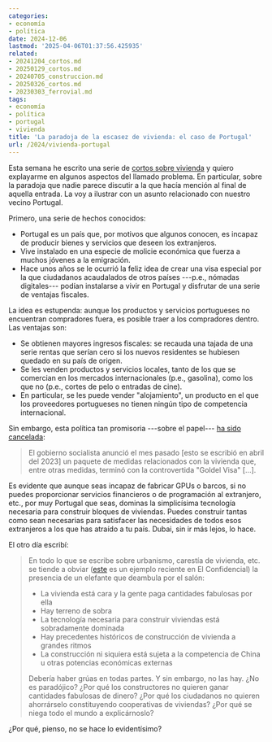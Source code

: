 ```yaml
---
categories:
- economía
- política
date: 2024-12-06
lastmod: '2025-04-06T01:37:56.425935'
related:
- 20241204_cortos.md
- 20250129_cortos.md
- 20240705_construccion.md
- 20250326_cortos.md
- 20230303_ferrovial.md
tags:
- economía
- política
- portugal
- vivienda
title: 'La paradoja de la escasez de vivienda: el caso de Portugal'
url: /2024/vivienda-portugal
---
```


Esta semana he escrito una serie de [cortos sobre vivienda](/2024/cortos-25/) y quiero explayarme en algunos aspectos del llamado problema. En particular, sobre la paradoja que nadie parece discutir a la que hacía mención al final de aquella entrada. La voy a ilustrar con un asunto relacionado con nuestro vecino Portugal.

Primero, una serie de hechos conocidos:
- Portugal es un país que, por motivos que algunos conocen, es incapaz de producir bienes y servicios que deseen los extranjeros.
- Vive instalado en una especie de molicie económica que fuerza a muchos jóvenes a la emigración.
- Hace unos años se le ocurrió la feliz idea de crear una visa especial por la que ciudadanos acaudalados de otros países ---p.e., nómadas digitales--- podían instalarse a vivir en Portugal y disfrutar de una serie de ventajas fiscales.

La idea es estupenda: aunque los productos y servicios portugueses no encuentran compradores fuera, es posible traer a los compradores dentro. Las ventajas son:

- Se obtienen mayores ingresos fiscales: se recauda una tajada de una serie rentas que serían cero si los nuevos residentes se hubiesen quedado en su país de origen.
- Se les venden productos y servicios locales, tanto de los que se comercian en los mercados internacionales (p.e., gasolina), como los que no (p.e., cortes de pelo o entradas de cine).
- En particular, se les puede vender "alojamiento", un producto en el que los proveedores portugueses no tienen ningún tipo de competencia internacional.

Sin embargo, esta política tan promisoria ---sobre el papel--- [ha sido cancelada](https://edition.cnn.com/2023/04/02/europe/thousands-protest-housing-crisis-portugal-intl/index.html):

> El gobierno socialista anunció el mes pasado [esto se escribió en abril del 2023] un paquete de medidas relacionados con la vivienda que, entre otras medidas, terminó con la controvertida "Goldel Visa" [...].

Es evidente que aunque seas incapaz de fabricar GPUs o barcos, si no puedes proporcionar servicios financieros o de programación al extranjero, etc., por muy Portugal que seas, dominas la simplicísima tecnología necesaria para construir bloques de viviendas. Puedes construir tantas como sean necesarias para satisfacer las necesidades de todos esos extranjeros a los que has atraído a tu país. Dubai, sin ir más lejos, lo hace.

El otro día escribí:

>En todo lo que se escribe sobre urbanismo, carestía de vivienda, etc. se tiende a obviar ([este](https://www.elconfidencial.com/mundo/2024-11-29/maldicion-irlanda-problema-vivienda-dinero-pisos_4013199/) es un ejemplo reciente en El Confidencial) la presencia de un elefante que deambula por el salón:
>
> - La vivienda está cara y la gente paga cantidades fabulosas por ella
> - Hay terreno de sobra
> - La tecnología necesaria para construir viviendas está sobradamente dominada
> - Hay precedentes históricos de construcción de vivienda a grandes ritmos
> - La construcción ni siquiera está sujeta a la competencia de China u otras potencias económicas externas
>
> Debería haber grúas en todas partes. Y sin embargo, no las hay. ¿No es paradójico? ¿Por qué los constructores no quieren ganar cantidades fabulosas de dinero? ¿Por qué los ciudadanos no quieren ahorrárselo constituyendo cooperativas de viviendas? ¿Por qué se niega todo el mundo a explicárnoslo?

¿Por qué, pienso, no se hace lo evidentísimo?